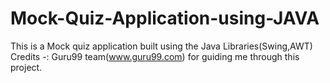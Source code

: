 # Mock-Quiz-Application-using-JAVA
This is a Mock quiz application built using the Java Libraries(Swing,AWT)
Credits -: Guru99 team(www.guru99.com) for guiding me through this project.
